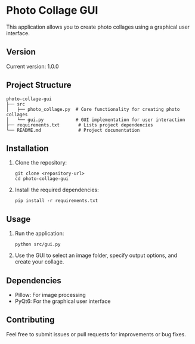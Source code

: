 # Photo Collage GUI

This application allows you to create photo collages using a graphical user interface.

## Version

Current version: 1.0.0

## Project Structure

```
photo-collage-gui
├── src
│   ├── photo_collage.py  # Core functionality for creating photo collages
│   └── gui.py            # GUI implementation for user interaction
├── requirements.txt       # Lists project dependencies
└── README.md              # Project documentation
```

## Installation

1. Clone the repository:
   ```
   git clone <repository-url>
   cd photo-collage-gui
   ```

2. Install the required dependencies:
   ```
   pip install -r requirements.txt
   ```

## Usage

1. Run the application:
   ```
   python src/gui.py
   ```

2. Use the GUI to select an image folder, specify output options, and create your collage.

## Dependencies

- Pillow: For image processing
- PyQt6: For the graphical user interface

## Contributing

Feel free to submit issues or pull requests for improvements or bug fixes.